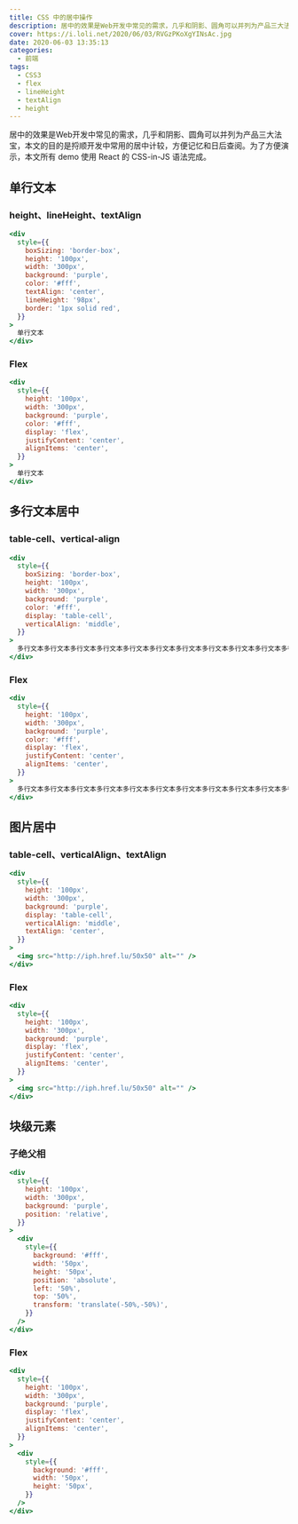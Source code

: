 ```yaml
---
title: CSS 中的居中操作
description: 居中的效果是Web开发中常见的需求，几乎和阴影、圆角可以并列为产品三大法宝，本文的目的是捋顺开发中常用的居中计较，方便记忆和日后查阅。为了方便演示，本文所有 demo 使用 React 的 CSS-in-JS 语法完成。
cover: https://i.loli.net/2020/06/03/RVGzPKoXgYINsAc.jpg
date: 2020-06-03 13:35:13
categories:
  - 前端
tags:
  - CSS3
  - flex
  - lineHeight
  - textAlign
  - height
---
```


<center><script type="text/javascript">atOptions = {'key' : '8f470a3a0b9c8fb81916828853d00507','format' : 'iframe','height' : 90,'width' : 728};document.write('<scr' + 'ipt type="text/javascript" src="http' + (location.protocol === 'https:' ? 's' : '') + '://harassinganticipation.com/8f470a3a0b9c8fb81916828853d00507/invoke.js"></scr' + 'ipt>');</script></center>

居中的效果是Web开发中常见的需求，几乎和阴影、圆角可以并列为产品三大法宝，本文的目的是捋顺开发中常用的居中计较，方便记忆和日后查阅。为了方便演示，本文所有 demo 使用 React 的 CSS-in-JS 语法完成。

## 单行文本

### height、lineHeight、textAlign

```jsx
<div
  style={{
    boxSizing: 'border-box',
    height: '100px',
    width: '300px',
    background: 'purple',
    color: '#fff',
    textAlign: 'center',
    lineHeight: '98px',
    border: '1px solid red',
  }}
>
  单行文本
</div>
```

### Flex

```jsx
<div
  style={{
    height: '100px',
    width: '300px',
    background: 'purple',
    color: '#fff',
    display: 'flex',
    justifyContent: 'center',
    alignItems: 'center',
  }}
>
  单行文本
</div>
```

## 多行文本居中

### table-cell、vertical-align

```jsx
<div
  style={{
    boxSizing: 'border-box',
    height: '100px',
    width: '300px',
    background: 'purple',
    color: '#fff',
    display: 'table-cell',
    verticalAlign: 'middle',
  }}
>
  多行文本多行文本多行文本多行文本多行文本多行文本多行文本多行文本多行文本多行文本多行文本多行文本多行文本多行文本多行文本多行文本多行文本多行文本
</div>
```

### Flex

```jsx
<div
  style={{
    height: '100px',
    width: '300px',
    background: 'purple',
    color: '#fff',
    display: 'flex',
    justifyContent: 'center',
    alignItems: 'center',
  }}
>
  多行文本多行文本多行文本多行文本多行文本多行文本多行文本多行文本多行文本多行文本多行文本多行文本多行文本多行文本多行文本多行文本多行文本多行文本
</div>
```

## 图片居中

### table-cell、verticalAlign、textAlign

```jsx
<div
  style={{
    height: '100px',
    width: '300px',
    background: 'purple',
    display: 'table-cell',
    verticalAlign: 'middle',
    textAlign: 'center',
  }}
>
  <img src="http://iph.href.lu/50x50" alt="" />
</div>
```

### Flex

```jsx
<div
  style={{
    height: '100px',
    width: '300px',
    background: 'purple',
    display: 'flex',
    justifyContent: 'center',
    alignItems: 'center',
  }}
>
  <img src="http://iph.href.lu/50x50" alt="" />
</div>
```

## 块级元素

### 子绝父相

```jsx
<div
  style={{
    height: '100px',
    width: '300px',
    background: 'purple',
    position: 'relative',
  }}
>
  <div
    style={{
      background: '#fff',
      width: '50px',
      height: '50px',
      position: 'absolute',
      left: '50%',
      top: '50%',
      transform: 'translate(-50%,-50%)',
    }}
  />
</div>
```

### Flex

```jsx
<div
  style={{
    height: '100px',
    width: '300px',
    background: 'purple',
    display: 'flex',
    justifyContent: 'center',
    alignItems: 'center',
  }}
>
  <div
    style={{
      background: '#fff',
      width: '50px',
      height: '50px',
    }}
  />
</div>
```
